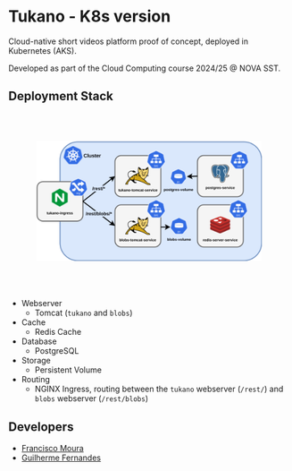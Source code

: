 # Tukano - K8s version 

Cloud-native short videos platform proof of concept, deployed in Kubernetes (AKS). 

Developed as part of the Cloud Computing course 2024/25 @ NOVA SST.

## Deployment Stack

<p align="center">
<img style="padding: 50px; width:80%; height:auto;" src="./architecture.svg">
</p>

- Webserver 
	- Tomcat (`tukano` and `blobs`)
- Cache 
	- Redis Cache
- Database 
	- PostgreSQL
- Storage
	- Persistent Volume
- Routing
	- NGINX Ingress, routing between the `tukano` webserver (`/rest/`)  and `blobs` webserver (`/rest/blobs`)

## Developers

- [Francisco Moura](https://github.com/ftemoura)
- [Guilherme Fernandes](https://github.com/Gui28F)
